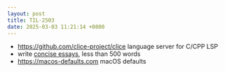 ```yaml
---
layout: post
title: TIL-2503
date: 2025-03-03 11:21:14 +0800
---
```


- <https://github.com/clice-project/clice> language server for C/CPP LSP
- write [concise essays](https://stephango.com/concise), less than 500 words
- <https://macos-defaults.com> macOS defaults
